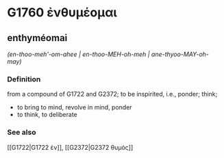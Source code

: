 # G1760 ἐνθυμέομαι

## enthyméomai

_(en-thoo-meh'-om-ahee | en-thoo-MEH-oh-meh | ane-thyoo-MAY-oh-may)_

### Definition

from a compound of G1722 and G2372; to be inspirited, i.e., ponder; think; 

- to bring to mind, revolve in mind, ponder
- to think, to deliberate

### See also

[[G1722|G1722 ἐν]], [[G2372|G2372 θυμός]]
